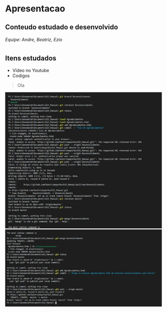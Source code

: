 # Apresentacao

## Conteudo estudado e desenvolvido
###### Equipe: Andre, Beatriz, Ezio

#
#
## Itens estudados


* Video no Youtube
* Codigos 

> Ola

![This is a alt text.](/image/apresentacao1.jpeg "inical commits branches.")
![This is a alt text.](/image/apresentacao2.jpeg "inical commits branches.")
